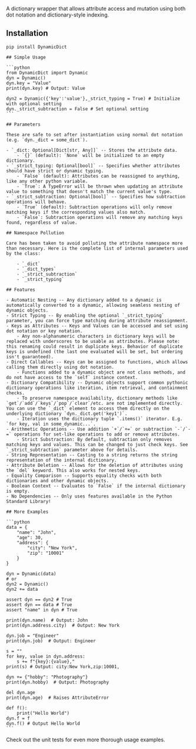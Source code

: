 A dictionary wrapper that allows attribute access and mutation using both dot notation and dictionary-style indexing.

## Installation

`pip install DynamicDict`

    ## Simple Usage

    ```python
    from DynamicDict import Dynamic
    dyn = Dynamic()
    dyn.key = "Value"
    print(dyn.key) # Output: Value

    dyn2 = Dynamic({'key':'value'},_strict_typing = True) # Initialize with optional setting
    dyn._strict_subtraction = False # Set optional setting
    ```

    ## Parameters

    These are safe to set after instantiation using normal dot notation (e.g. `dyn._dict = some_dict`).

    - `_dict: Optional[Dict[str, Any]]` -- Stores the attribute data.
        - `{}` (default): `None` will be initialized to an empty dictionary.
    - `_strict_typing: Optional[bool]` -- Specifies whether attributes should have strict or dynamic typing.
        - `False` (default): Attributes can be reassigned to anything, like any other python variable.
        - `True`: A TypeError will be thrown when updating an attribute value to something that doesn't match the current value's type.
    - `_strict_subtraction: Optional[bool]` -- Specifies how subtraction operations will behave.
        - `True` (default): Subtraction operations will only remove matching keys if the corresponding values also match.
        - `False`: Subtraction operations will remove any matching keys found, regardless of value.

    ## Namespace Pollution

    Care has been taken to avoid polluting the attribute namespace more than necessary. Here is the complete list of internal parameters used by the class:

        - `_dict`
        - `_dict_types`
        - `_strict_subtraction`
        - `_strict_typing`

    ## Features

    - Automatic Nesting -- Any dictionary added to a dynamic is automatically converted to a dynamic, allowing seamless nesting of dynamic objects.
    - Strict Typing -- By enabling the optional `_strict_typing` parameter, you can force type matching during attribute reassignment.
    - Keys as Attributes -- Keys and Values can be accessed and set using dot notation or key notation.
        - Any non-alphanumeric characters in dictionary keys will be replaced with underscores to be usable as attributes. Please note: this renaming could result in duplicate keys. Behavior of duplicate keys is undefined (the last one evaluated will be set, but ordering isn't guaranteed).
    - Direct Callables -- Keys can be assigned to functions, which allows calling them directly using dot notation.
        - Functions added to a dynamic object are not class methods, and do not have access to the `self` instance context.
    - Dictionary Compatibility -- Dynamic objects support common pythonic dictionary operations like iteration, item retrieval, and containment checks.
        - To preserve namespace availability, dictionary methods like `get`/`add`/`keys`/`pop`/`clear`/etc. are not implemented directly. You can use the `_dict` element to access them directly on the underlying dictionary `dyn._dict.get('key1')`.
        - Iteration uses the dictionary tuple `.items()` iterator. E.g. `for key, val in some_dynamic...`.
    - Arithmetic Operations -- Use addition `+`/`+=` or subtraction `-`/`-=` operations for set-like operations to add or remove attributes.
        - Strict Substraction: By default, subtraction only removes matching keys and values. This can be changed to just check keys. See `_strict_subtraction` parameter above for details.
    - String Representation -- Casting to a string returns the string representation of the internal dictionary.
    - Attribute Deletion -- Allows for the deletion of attributes using the `del` keyword. This also works for nested keys.
    - Equality Comparison -- Supports equality checks with both dictionaries and other dynamic objects.
    - Boolean Context -- Evaluates to `False` if the internal dictionary is empty.
    - No Dependencies -- Only uses features available in the Python Standard Library!

    ## More Examples

    ```python
    data = {
        "name": "John",
        "age": 30,
        "address": {
            "city": "New York",
            "zip": "10001"
        }
    }

    dyn = Dynamic(data)
    # or
    dyn2 = Dynamic()
    dyn2 += data

    assert dyn == dyn2 # True
    assert dyn == data # True
    assert "name" in dyn # True

    print(dyn.name)  # Output: John
    print(dyn.address.city)  # Output: New York

    dyn.job = "Engineer"
    print(dyn.job)  # Output: Engineer

    s = ""
    for key, value in dyn.address:
        s += f"{key}:{value},"
    print(s) # Output: city:New York,zip:10001,

    dyn += {"hobby": "Photography"}
    print(dyn.hobby)  # Output: Photography

    del dyn.age
    print(dyn.age)  # Raises AttributeError

    def f():
        print("Hello World")
    dyn.f = f
    dyn.f() # Output Hello World
    ```

Check out the unit tests for even more thorough usage examples.